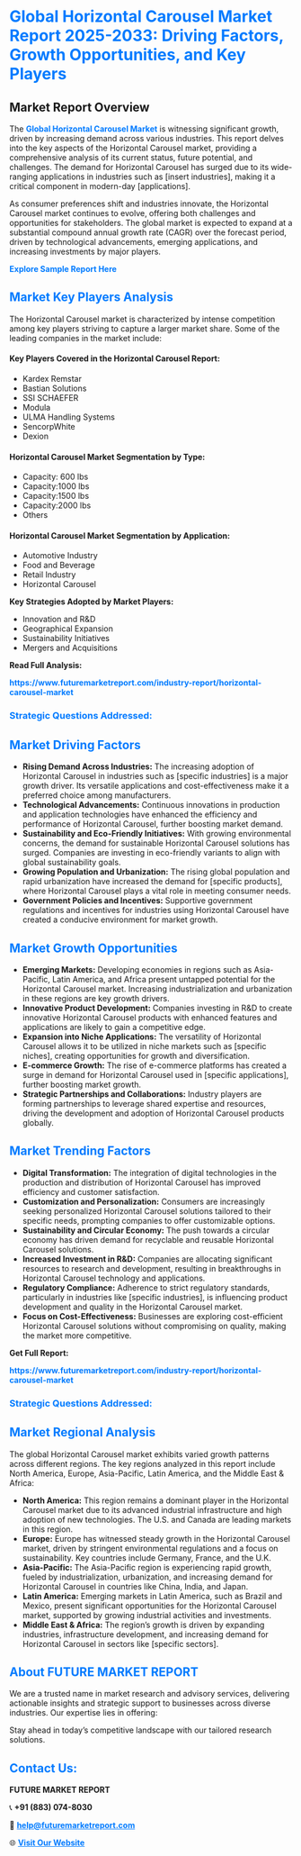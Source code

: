 <h1 style="color: #007BFF;">Global Horizontal Carousel Market Report 2025-2033: Driving Factors, Growth Opportunities, and Key Players</h1>

<section id="overview">
<h2>Market Report Overview</h2>
<p>The <a href="https://www.futuremarketreport.com/industry-report/horizontal-carousel-market" style="color: #007BFF; text-decoration: none;"><strong>Global Horizontal Carousel Market</strong></a> is witnessing significant growth, driven by increasing demand across various industries. This report delves into the key aspects of the Horizontal Carousel market, providing a comprehensive analysis of its current status, future potential, and challenges. The demand for Horizontal Carousel has surged due to its wide-ranging applications in industries such as [insert industries], making it a critical component in modern-day [applications].</p>
<p>As consumer preferences shift and industries innovate, the Horizontal Carousel market continues to evolve, offering both challenges and opportunities for stakeholders. The global market is expected to expand at a substantial compound annual growth rate (CAGR) over the forecast period, driven by technological advancements, emerging applications, and increasing investments by major players.</p>
</section>

<section id="overview">
<p><a href="https://www.futuremarketreport.com/request-sample/reportId=128590" style="color: #007BFF; text-decoration: none;"><strong>Explore Sample Report Here</strong></a></p>
</section>

<section id="key-players">
<h2 style="color: #007BFF;">Market Key Players Analysis</h2>
<p>The Horizontal Carousel market is characterized by intense competition among key players striving to capture a larger market share. Some of the leading companies in the market include:</p>
<h4>Key Players Covered in the Horizontal Carousel Report:</h4>
<ul><li>Kardex Remstar</li><li>Bastian Solutions</li><li>SSI SCHAEFER</li><li>Modula</li><li>ULMA Handling Systems</li><li>SencorpWhite</li><li>Dexion</li></ul>
<h4>Horizontal Carousel Market Segmentation by Type:</h4>
<ul><li>Capacity: 600 lbs</li><li>Capacity:1000 lbs</li><li>Capacity:1500 lbs</li><li>Capacity:2000 lbs</li><li>Others</li></ul>

<h4>Horizontal Carousel Market Segmentation by Application:</h4>
<ul><li>Automotive Industry</li><li>Food and Beverage</li><li>Retail Industry</li><li>Horizontal Carousel</li></ul>
<p><strong>Key Strategies Adopted by Market Players:</strong></p>
<ul>
<li>Innovation and R&D</li>
<li>Geographical Expansion</li>
<li>Sustainability Initiatives</li>
<li>Mergers and Acquisitions</li>
</ul>
</section>

<section>
<p><strong>Read Full Analysis: </strong></p><a href="https://www.futuremarketreport.com/industry-report/horizontal-carousel-market" style="color: #007BFF; text-decoration: none;"><strong>https://www.futuremarketreport.com/industry-report/horizontal-carousel-market</strong></a>
<h3 style="color: #007BFF;">Strategic Questions Addressed:</h3>
</section>

<section id="driving-factors">
<h2 style="color: #007BFF;">Market Driving Factors</h2>
<ul>
<li><strong>Rising Demand Across Industries:</strong> The increasing adoption of Horizontal Carousel in industries such as [specific industries] is a major growth driver. Its versatile applications and cost-effectiveness make it a preferred choice among manufacturers.</li>
<li><strong>Technological Advancements:</strong> Continuous innovations in production and application technologies have enhanced the efficiency and performance of Horizontal Carousel, further boosting market demand.</li>
<li><strong>Sustainability and Eco-Friendly Initiatives:</strong> With growing environmental concerns, the demand for sustainable Horizontal Carousel solutions has surged. Companies are investing in eco-friendly variants to align with global sustainability goals.</li>
<li><strong>Growing Population and Urbanization:</strong> The rising global population and rapid urbanization have increased the demand for [specific products], where Horizontal Carousel plays a vital role in meeting consumer needs.</li>
<li><strong>Government Policies and Incentives:</strong> Supportive government regulations and incentives for industries using Horizontal Carousel have created a conducive environment for market growth.</li>
</ul>
</section>

<section id="growth-opportunities">
<h2 style="color: #007BFF;">Market Growth Opportunities</h2>
<ul>
<li><strong>Emerging Markets:</strong> Developing economies in regions such as Asia-Pacific, Latin America, and Africa present untapped potential for the Horizontal Carousel market. Increasing industrialization and urbanization in these regions are key growth drivers.</li>
<li><strong>Innovative Product Development:</strong> Companies investing in R&D to create innovative Horizontal Carousel products with enhanced features and applications are likely to gain a competitive edge.</li>
<li><strong>Expansion into Niche Applications:</strong> The versatility of Horizontal Carousel allows it to be utilized in niche markets such as [specific niches], creating opportunities for growth and diversification.</li>
<li><strong>E-commerce Growth:</strong> The rise of e-commerce platforms has created a surge in demand for Horizontal Carousel used in [specific applications], further boosting market growth.</li>
<li><strong>Strategic Partnerships and Collaborations:</strong> Industry players are forming partnerships to leverage shared expertise and resources, driving the development and adoption of Horizontal Carousel products globally.</li>
</ul>
</section>

<section id="trending-factors">
<h2 style="color: #007BFF;">Market Trending Factors</h2>
<ul>
<li><strong>Digital Transformation:</strong> The integration of digital technologies in the production and distribution of Horizontal Carousel has improved efficiency and customer satisfaction.</li>
<li><strong>Customization and Personalization:</strong> Consumers are increasingly seeking personalized Horizontal Carousel solutions tailored to their specific needs, prompting companies to offer customizable options.</li>
<li><strong>Sustainability and Circular Economy:</strong> The push towards a circular economy has driven demand for recyclable and reusable Horizontal Carousel solutions.</li>
<li><strong>Increased Investment in R&D:</strong> Companies are allocating significant resources to research and development, resulting in breakthroughs in Horizontal Carousel technology and applications.</li>
<li><strong>Regulatory Compliance:</strong> Adherence to strict regulatory standards, particularly in industries like [specific industries], is influencing product development and quality in the Horizontal Carousel market.</li>
<li><strong>Focus on Cost-Effectiveness:</strong> Businesses are exploring cost-efficient Horizontal Carousel solutions without compromising on quality, making the market more competitive.</li>
</ul>
</section>

<section>
<p><strong>Get Full Report: </strong></p><a href="https://www.futuremarketreport.com/industry-report/horizontal-carousel-market" style="color: #007BFF; text-decoration: none;"><strong>https://www.futuremarketreport.com/industry-report/horizontal-carousel-market</strong></a>
<h3 style="color: #007BFF;">Strategic Questions Addressed:</h3>
</section>


<section id="regional-analysis">
<h2 style="color: #007BFF;">Market Regional Analysis</h2>
<p>The global Horizontal Carousel market exhibits varied growth patterns across different regions. The key regions analyzed in this report include North America, Europe, Asia-Pacific, Latin America, and the Middle East & Africa:</p>
<ul>
<li><strong>North America:</strong> This region remains a dominant player in the Horizontal Carousel market due to its advanced industrial infrastructure and high adoption of new technologies. The U.S. and Canada are leading markets in this region.</li>
<li><strong>Europe:</strong> Europe has witnessed steady growth in the Horizontal Carousel market, driven by stringent environmental regulations and a focus on sustainability. Key countries include Germany, France, and the U.K.</li>
<li><strong>Asia-Pacific:</strong> The Asia-Pacific region is experiencing rapid growth, fueled by industrialization, urbanization, and increasing demand for Horizontal Carousel in countries like China, India, and Japan.</li>
<li><strong>Latin America:</strong> Emerging markets in Latin America, such as Brazil and Mexico, present significant opportunities for the Horizontal Carousel market, supported by growing industrial activities and investments.</li>
<li><strong>Middle East & Africa:</strong> The region’s growth is driven by expanding industries, infrastructure development, and increasing demand for Horizontal Carousel in sectors like [specific sectors].</li>
</ul>
</section>

<footer>
<h2 style="color: #007BFF;">About FUTURE MARKET REPORT</h2>
<p>We are a trusted name in market research and advisory services, delivering actionable insights and strategic support to businesses across diverse industries. Our expertise lies in offering:</p>

<p>Stay ahead in today’s competitive landscape with our tailored research solutions.</p>

<h2 style="color: #007BFF;">Contact Us:</h2>
<p><strong>FUTURE MARKET REPORT</strong></p>
<p>📞 <strong>+91 (883) 074-8030</strong></p>
<p>📧 <strong><a href="mailto:help@futuremarketreport.com" style="color: #007BFF;">help@futuremarketreport.com</a></strong></p>
<p>🌐 <strong><a href="https://www.futuremarketreport.com/" style="color: #007BFF;">Visit Our Website</a></strong></p>
</footer>